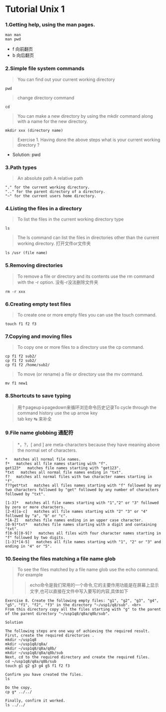 Tutorial Unix 1
======

### 1.Getting help, using the man pages.

```
man man
man pwd
```

- f 向前翻页
- b 向后翻页


### 2.Simple file system commands
> You can find out your current working directory 
```
pwd
```
> change directory command
```
cd
```
> You can make a new directory by using the mkdir command along with a name for the new directory.
```
mkdir xxx (directory name)
```

> Exercise 1. Having done the above steps what is your current working directory ?
- Solution: pwd

### 3.Path types
> An absolute path
> A relative path
```
"." for the current working directory.
".." for the parent directory of a directory.
"~" for the current users home directory.
```

### 4.Listing the files in a directory
> To list the files in the current working directory type
```
ls
``` 

> The ls command can list the files in directories other than the current working directory. 打开文件or文件夹
```
ls /usr (file name)
```

### 5.Removing directories
> To remove a file or directory and its contents use the rm command with the -r option. 没有-r没法删除文件夹
```
rm -r xxx
```

### 6.Creating empty test files
> To create one or more empty files you can use the touch command. 
```
touch f1 f2 f3
```

### 7.Copying and moving files
> To copy one or more files to a directory use the cp command. 
```
cp f1 f2 sub2/
cp f1 f2 sub2/
cp f1 f2 /home/sub2/
```
> To move (or rename) a file or directory use the mv command. 
```
mv f1 new1
```
### 8.Shortcuts to save typing
> 用↑pageup↓pagedown来循环浏览命令历史记录To cycle through the command history use the up arrow key <br>
> tab key ↹ 来补全

### 9.File name globbing 通配符
>  *，?，[ and ]  are meta-characters because they have meaning above the normal set of characters.
```
*   matches all normal file names.
f*   matches all file names starting with "f".
get123*   matches file names starting with "get123".
*txt   matches all normal file names ending in "txt".
f?   matches all normal files with two character names starting in "f".
f??get*txt   matches all files names starting with "f" followed by any two characters followed by "get" followed by any number of characters followed by "txt".
```
```
[1-3]*   matches all file names starting with "1","2" or "3" followed by zero or more characters.
[2-4][a-c]   matches all file names starting with "2" "3" or "4" followed by "a", "b" or "c".
*[A-Z]   matches file names ending in an upper case character.
[0-9]*txt*   matches file names starting with a digit and containing "txt".
f[0-9][0-9]?   matches all files with four character names starting in "f" followed by two digits.
[1-3]*[4-5]   matches all file names starting with "1", "2" or "3" and ending in "4" or "5".

```
### 10.Seeing the files matching a file name glob
> To see the files matched by a file name glob use the echo command. For example
>> echo命令是我们常用的一个命令,它的主要作用功能是在屏幕上显示文字,也可以直接在文件中写入要写的内容,具体如下
```
Exercise 8. Create the following empty files: "g1", "g2", "g3", "g4", "g5", "f1", "f2", "f3" in the directory "~/usp1/q8/sub". <br>
From this directory copy all the files starting with "g" to the parent of the parent directory "~/usp1q8/q8a/q8b/sub".

Solution

The following steps are one way of achieving the required result.
First, create the required directories .
mkdir ~/usp1q8
mkdir ~/usp1q8/q8a/
mkdir ~/usp1q8/q8a/q8b/
mkdir ~/usp1q8/q8a/q8b/sub
Next, cd to the required directory and create the required files.
cd ~/usp1q8/q8a/q8b/sub
touch g1 g2 g3 g4 g5 f1 f2 f3

Confirm you have created the files.
ls

Do the copy.
cp g* ../../

Finally, confirm it worked.
ls ../../
```




